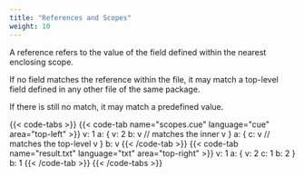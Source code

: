 ```yaml
---
title: "References and Scopes"
weight: 10
---
```


A reference refers to the value of the field defined within the nearest
enclosing scope.

If no field matches the reference within the file, it may match a top-level
field defined in any other file of the same package.

If there is still no match, it may match a predefined value.

{{< code-tabs >}}
{{< code-tab name="scopes.cue" language="cue" area="top-left" >}}
v: 1
a: {
	v: 2
	b: v // matches the inner v
}
a: {
	c: v // matches the top-level v
}
b: v
{{< /code-tab >}}
{{< code-tab name="result.txt" language="txt" area="top-right" >}}
v: 1
a: {
    v: 2
    c: 1
    b: 2
}
b: 1
{{< /code-tab >}}
{{< /code-tabs >}}
